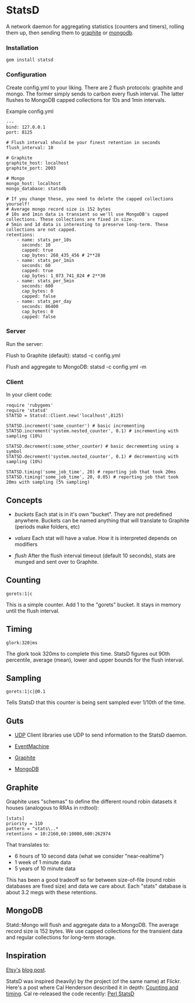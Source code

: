 StatsD
======

A network daemon for aggregating statistics (counters and timers), rolling them up, then sending them to [graphite][graphite] or [mongodb][mongodb].


### Installation

    gem install statsd

### Configuration

Create config.yml to your liking. There are 2 flush protocols: graphite and mongo. The former simply sends to carbon every flush interval. The latter flushes to MongoDB capped collections for 10s and 1min intervals.

Example config.yml

    ---
    bind: 127.0.0.1
    port: 8125

    # Flush interval should be your finest retention in seconds
    flush_interval: 10        

    # Graphite
    graphite_host: localhost
    graphite_port: 2003

    # Mongo
    mongo_host: localhost
    mongo_database: statsdb

    # If you change these, you need to delete the capped collections yourself!
    # Average mongo record size is 152 bytes
    # 10s and 1min data is transient so we'll use MongoDB's capped collections. These collections are fixed in size.
    # 5min and 1d data is interesting to preserve long-term. These collections are not capped.
    retentions: 
        - name: stats_per_10s
          seconds: 10
          capped: true
          cap_bytes: 268_435_456 # 2**28
        - name: stats_per_1min
          seconds: 60
          capped: true
          cap_bytes: 1_073_741_824 # 2**30
        - name: stats_per_5min
          seconds: 600
          cap_bytes: 0 
          capped: false
        - name: stats_per_day
          seconds: 86400
          cap_bytes: 0 
          capped: false


### Server
Run the server:

Flush to Graphite (default):
    statsd -c config.yml 

Flush and aggregate to MongoDB:
    statsd -c config.yml -m

### Client    
In your client code:

    require 'rubygems'
    require 'statsd'
    STATSD = Statsd::Client.new('localhost',8125)

    STATSD.increment('some_counter') # basic incrementing
    STATSD.increment('system.nested_counter', 0.1) # incrementing with sampling (10%)

    STATSD.decrement(:some_other_counter) # basic decrememting using a symbol
    STATSD.decrement('system.nested_counter', 0.1) # decrementing with sampling (10%)

    STATSD.timing('some_job_time', 20) # reporting job that took 20ms
    STATSD.timing('some_job_time', 20, 0.05) # reporting job that took 20ms with sampling (5% sampling)

Concepts
--------

* *buckets*
  Each stat is in it's own "bucket". They are not predefined anywhere. Buckets can be named anything that will translate to Graphite (periods make folders, etc)

* *values*
  Each stat will have a value. How it is interpreted depends on modifiers
  
* *flush*
  After the flush interval timeout (default 10 seconds), stats are munged and sent over to Graphite.

Counting
--------

    gorets:1|c

This is a simple counter. Add 1 to the "gorets" bucket. It stays in memory until the flush interval.


Timing
------

    glork:320|ms

The glork took 320ms to complete this time. StatsD figures out 90th percentile, average (mean), lower and upper bounds for the flush interval.

Sampling
--------

    gorets:1|c|@0.1

Tells StatsD that this counter is being sent sampled ever 1/10th of the time.


Guts
----

* [UDP][udp]
  Client libraries use UDP to send information to the StatsD daemon.

* [EventMachine][eventmachine]
* [Graphite][graphite]
* [MongoDB][mongodb]


Graphite
--------

Graphite uses "schemas" to define the different round robin datasets it houses (analogous to RRAs in rrdtool):

    [stats]
    priority = 110 
    pattern = ^stats\..*
    retentions = 10:2160,60:10080,600:262974

That translates to:

* 6 hours of 10 second data (what we consider "near-realtime")
* 1 week of 1 minute data
* 5 years of 10 minute data

This has been a good tradeoff so far between size-of-file (round robin databases are fixed size) and data we care about. Each "stats" database is about 3.2 megs with these retentions.


MongoDB
-------------

Statd::Mongo will flush and aggregate data to a MongoDB. The average record size is 152 bytes. We use capped collections for the transient data and regular collections for long-term storage. 

Inspiration
-----------
[Etsy's][etsy] [blog post][blog post].

StatsD was inspired (heavily) by the project (of the same name) at Flickr. Here's a post where Cal Henderson described it in depth:
[Counting and timing](http://code.flickr.com/blog/2008/10/27/counting-timing/). Cal re-released the code recently: [Perl StatsD](https://github.com/iamcal/Flickr-StatsD)


[graphite]: http://graphite.wikidot.com
[etsy]: http://www.etsy.com
[blog post]: http://codeascraft.etsy.com/2011/02/15/measure-anything-measure-everything/
[udp]: http://enwp.org/udp
[eventmachine]: http://rubyeventmachine.com/
[mongodb]: http://www.mongodb.org/
